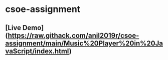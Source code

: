 # csoe-assignment

## [Live Demo] (https://raw.githack.com/anil2019r/csoe-assignment/main/Music%20Player%20in%20JavaScript/index.html)
